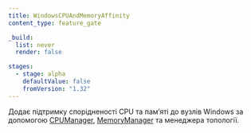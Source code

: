 ```yaml
---
title: WindowsCPUAndMemoryAffinity
content_type: feature_gate

_build:
  list: never
  render: false

stages:
  - stage: alpha
    defaultValue: false
    fromVersion: "1.32"
---
```


Додає підтримку спорідненості CPU та памʼяті до вузлів Windows за допомогою [CPUManager](/docs/tasks/administer-cluster/cpu-management-policies/#windows-support), [MemoryManager](/docs/tasks/administer-cluster/memory-manager/#windows-support) та менеджера топології.
